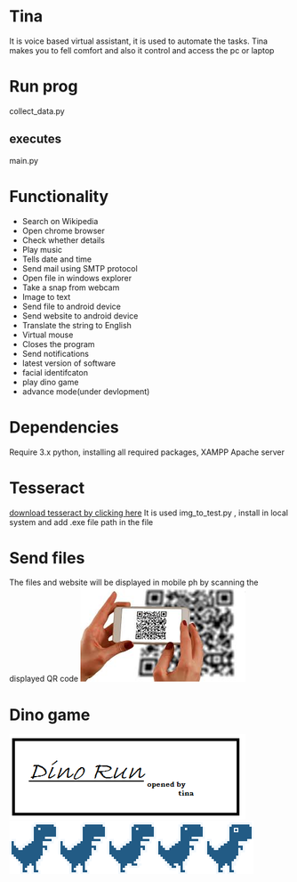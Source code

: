 # Tina
It is voice based virtual assistant, it is used to automate the tasks.
Tina makes you to fell comfort and also it control and access the pc or laptop

# Run prog
collect_data.py
## executes
main.py
# Functionality
- Search on Wikipedia 
- Open chrome browser 
- Check whether details 
- Play music
- Tells date and time 
- Send mail using SMTP protocol
- Open file in windows explorer
- Take a snap from webcam 
- Image to text
- Send file to android device 
- Send website to android device
- Translate the string to English 
- Virtual mouse 
- Closes the program
- Send notifications
- latest version of software 
- facial identifcaton
- play dino game
- advance mode(under devlopment)

# Dependencies
Require 3.x python, installing all required packages, XAMPP Apache server

# Tesseract
[download tesseract by clicking here](https://digi.bib.uni-mannheim.de/tesseract/tesseract-ocr-w64-setup-v5.0.0-alpha.20191030.exe)
It is used img_to_test.py , install in local system and add .exe file path in the file

# Send files
The files and website will be displayed in mobile ph by scanning the displayed QR code
![](qr.jpg)

# Dino game
![](sprites/logo.png)![](sprites/dino.png)
